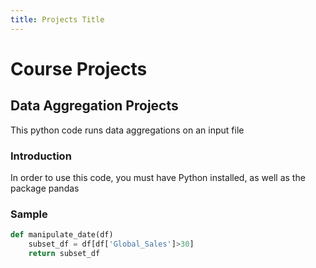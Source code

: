 ```yaml
---
title: Projects Title
---
```


# Course Projects

## Data Aggregation Projects
This python code runs data aggregations on an input file

### Introduction
In order to use this code, you must have Python installed, as well as the package pandas

### Sample
```python
def manipulate_date(df)
    subset_df = df[df['Global_Sales']>30]
    return subset_df
```

